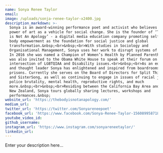 ```yaml
---
name: Sonya Renee Taylor
email:
image: /uploads/sonja-renee-taylor-x2400.jpg
description_markdown: >-
  Sonya is an award-winning performance poet and activist who believes in the
  power of art as a vehicle for social change. She is the founder of ‘The Body
  is Not An Apology’ - a digital media education company promoting self-love and
  body empowerment as the foundation for social justice and global
  transformation.&nbsp;<br>&nbsp;<br>With studies in Sociology and
  Organisational Management, Sonya uses her work to disrupt systems of inequity.
  In 2016 she was named a Champion of Women’s Health by Planned Parenthood and
  was also invited to the Obama White House to speak at their forum on the
  intersection of LGBTQIAA and Disability issues.<br>&nbsp;<br>As an educator
  and thought leader Sonya has enlightened and inspired from boardrooms to
  prisons. Currently she serves on the Board of Directors for Split This Rock
  and SisterSong, as well as continuing to engage in issues of racial justice,
  police brutality, mental health, reproductive rights, and much
  more.&nbsp;<br>&nbsp;<br>Residing between the California Bay Area and Aotearoa
  New Zealand, Sonya tours globally sharing lectures, workshops and
  performances.&nbsp;
website_url: 'https://thebodyisnotanapology.com/'
medium_url:
twitter_url: 'https://twitter.com/Sonyareneepoet'
facebook_url: 'https://www.facebook.com/Sonya-Renee-Taylor-156089958718/'
youtube_video_id:
github_username:
instagram_url: 'https://www.instagram.com/sonyareneetaylor/'
linkedin_url:
---
```


Enter your description here...
